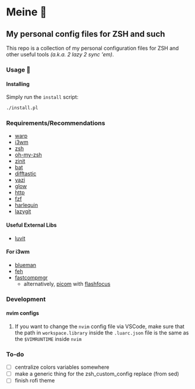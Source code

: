 # Meine :boar:

## My personal config files for ZSH and such

This repo is a collection of my personal configuration files for ZSH and other useful tools _(a.k.a. 2 lazy 2 sync 'em)_.

### Usage :ninja:

#### Installing

Simply run the `install` script:

```bash
./install.pl
```

### Requirements/Recommendations

- [warp](https://www.warp.dev/)
- [i3wm](https://i3wm.org/)
- [zsh](https://www.zsh.org/)
- [oh-my-zsh](https://ohmyz.sh/)
- [zinit](https://github.com/zdharma-continuum/zinit)
- [bat](https://github.com/sharkdp/bat)
- [difftastic](https://github.com/Wilfred/difftastic)
- [yazi](https://github.com/sxyazi/yazi)
- [glow](https://github.com/charmbracelet/glow)
- [http](https://github.com/httpie/cli)
- [fzf](https://github.com/junegunn/fzf)
- [harlequin](https://github.com/tconbeer/harlequin)
- [lazygit](https://github.com/jesseduffield/lazygit)

#### Useful External Libs

- [luvit](https://luvit.io/install.html)

#### For i3wm

- [blueman](https://github.com/blueman-project/blueman)
- [feh](https://github.com/derf/feh)
- [fastcompmgr](https://github.com/tycho-kirchner/fastcompmgr)
  - alternatively, [picom](https://github.com/yshui/picom) with [flashfocus](https://github.com/fennerm/flashfocus)

### Development

#### nvim configs

1. If you want to change the `nvim` config file via VSCode, make sure that the path in `workspace.library` inside the `.luarc.json` file is the same as the `$VIMRUNTIME` inside `nvim`

### To-do

- [ ] centralize colors variables somewhere
- [ ] make a generic thing for the zsh_custom_config replace (from sed)
- [ ] finish rofi theme
